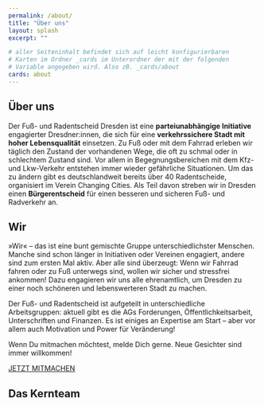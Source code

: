 ```yaml
---
permalink: /about/
title: "Über uns"
layout: splash
excerpt: ""

# aller Seiteninhalt befindet sich auf leicht konfigurierbaren
# Karten im Ordner _cards im Unterordner der mit der folgenden
# Variable angegeben wird. Also zB. _cards/about
cards: about
---
```


## Über uns

Der Fuß- und Radentscheid Dresden ist eine **parteiunabhängige Initiative** engagierter Dresdner:innen, die sich für eine **verkehrssichere Stadt mit hoher Lebensqualität** einsetzen. Zu Fuß oder mit dem Fahrrad erleben wir täglich den Zustand der vorhandenen Wege, die oft zu schmal oder in schlechtem Zustand sind. Vor allem in Begegnungsbereichen mit dem Kfz- und Lkw-Verkehr entstehen immer wieder gefährliche Situationen. Um das zu ändern gibt es deutschlandweit bereits über 40 Radentscheide, organisiert im Verein Changing Cities. Als Teil davon streben wir in Dresden einen **Bürgerentscheid** für einen besseren und sicheren Fuß- und Radverkehr an.

## Wir

»Wir« – das ist eine bunt gemischte Gruppe unterschiedlichster Menschen. Manche sind schon länger in Initiativen oder Vereinen engagiert, andere sind zum ersten Mal aktiv. Aber alle sind überzeugt: Wenn wir Fahrrad fahren oder zu Fuß unterwegs sind, wollen wir sicher und stressfrei ankommen! Dazu engagieren wir uns alle ehrenamtlich, um Dresden zu einer noch schöneren und lebenswerteren Stadt zu machen.

Der Fuß- und Radentscheid ist aufgeteilt in unterschiedliche Arbeitsgruppen: aktuell gibt es die AGs Forderungen, Öffentlichkeitsarbeit, Unterschriften und Finanzen. Es ist einiges an Expertise am Start – aber vor allem auch Motivation und Power für Veränderung!

Wenn Du mitmachen möchtest, melde Dich gerne. Neue Gesichter sind immer willkommen!


<div class="text-center">
    <a class="btn btn--primary" href="(https://changing-cities.org/civicrm/?civiwp=CiviCRM&q=civicrm%2Fcontribute%2Ftransact&reset=1&id=21">JETZT MITMACHEN</a>
</div>


## Das Kernteam
